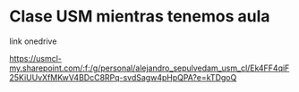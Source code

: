 # Clase USM mientras tenemos aula
link onedrive

https://usmcl-my.sharepoint.com/:f:/g/personal/alejandro_sepulvedam_usm_cl/Ek4FF4qiF25KiUUvXfMKwV4BDcC8RPq-svdSagw4pHpQPA?e=kTDgoQ
